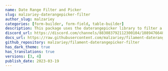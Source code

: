 ```yaml
---
name: Date Range Filter and Picker
slug: malzariey-daterangepicker-filter
author_slug: malzariey
categories: [form-builder, form-field, table-builder]
description: This package uses the daterangepicker library to filter a date within a range.
discord_url: https://discord.com/channels/883083792112300104/1089476648442802306
docs_url: https://raw.githubusercontent.com/malzariey/filament-daterangepicker-filter/main/README.md
github_repository: malzariey/filament-daterangepicker-filter
has_dark_theme: true
has_translations: true
versions: [3, 4]
publish_date: 2023-03-19
---
```

